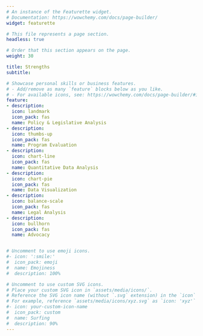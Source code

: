```yaml
---
# An instance of the Featurette widget.
# Documentation: https://wowchemy.com/docs/page-builder/
widget: featurette

# This file represents a page section.
headless: true

# Order that this section appears on the page.
weight: 30

title: Strengths
subtitle:

# Showcase personal skills or business features.
# - Add/remove as many `feature` blocks below as you like.
# - For available icons, see: https://wowchemy.com/docs/page-builder/#icons
feature:
- description:
  icon: landmark
  icon_pack: fas
  name: Policy & Legislative Analysis
- description:
  icon: thumbs-up
  icon_pack: fas
  name: Program Evaluation
- description:
  icon: chart-line
  icon_pack: fas
  name: Quantitative Data Analysis
- description:
  icon: chart-pie
  icon_pack: fas
  name: Data Visualization
- description:
  icon: balance-scale
  icon_pack: fas
  name: Legal Analysis
- description:
  icon: bullhorn
  icon_pack: fas
  name: Advocacy


# Uncomment to use emoji icons.
#- icon: ':smile:'
#  icon_pack: emoji
#  name: Emojiness
#  description: 100% 

# Uncomment to use custom SVG icons.
# Place your custom SVG icon in `assets/media/icons/`.
# Reference the SVG icon name (without `.svg` extension) in the `icon` field.
# For example, reference `assets/media/icons/xyz.svg` as `icon: 'xyz'`
#- icon: your-custom-icon-name
#  icon_pack: custom
#  name: Surfing
#  description: 90%
---
```

